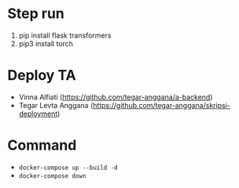 # Step run
1. pip install flask transformers
1. pip3 install torch 

# Deploy TA
- Vinna Alfiati (https://github.com/tegar-anggana/a-backend)
- Tegar Levta Anggana (https://github.com/tegar-anggana/skripsi-deployment)

# Command
- `docker-compose up --build -d`
- `docker-compose down`
